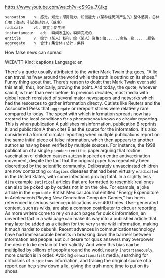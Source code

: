 https://www.youtube.com/watch?v=cSKGa_7XJkg 

```        
sensation    n. 感觉，知觉；感觉能力，知觉能力；（某种经历所产生的）整体感觉，总体印象；轰动，引起轰动的人（或事）
radicate     vt. 确立；使生根
instantaneous   adj. 瞬间发生的，瞬间完成的  
entitle      v. 给予（某人）权利，给（某人）资格；给......命名，给......题名
aggregate    n. 合计；集合体；总计；集料
```

How false news can spread

WEBVTT Kind: captions Language: en 

There's a quote usually attributed to the writer Mark Twain that goes, "A lie can travel halfway around the world while the truth is putting on its shoes." Funny thing about that. There's reason to doubt that Mark Twain ever said this at all, thus, ironically, proving the point. And today, the quote, whoever said it, is truer than ever before. In previous decades, most media with global reach consisted of several major newspapers and networks which had the resources to gather information directly. Outlets like Reuters and the Associated Press that `aggregate` or rereport stories were relatively rare compared to today. The speed with which information spreads now has created the ideal conditions for a phenomenon known as circular reporting. This is when publication A publishes misinformation, publication B reprints it, and publication A then cites B as the source for the information. It's also considered a form of circular reporting when multiple publications report on the same initial piece of false information, which then appears to another author as having been verified by multiple sources. For instance, the 1998 publication of a single `pseudoscientific` paper arguing that routine vaccination of children causes `autism` inspired an entire antivaccination movement, despite the fact that the original paper has repeatedly been discredited by the scientific community. Deliberately unvaccinated children are now contracting `contagious` diseases that had been virtually `eradicated` in the United States, with some infections proving fatal. In a slightly less `dire` example, `satirical` articles that are formatted to resemble real ones can also be picked up by outlets not in on the joke. For example, a joke article in the `reputable` British Medical Journal entitled "Energy Expenditure in Adolescents Playing New Generation Computer Games," has been referenced in serious science publications over 400 times. User-generated content, such as wikis, are also a common contributer to circular reporting. As more writers come to rely on such pages for quick information, an unverified fact in a wiki page can make its way into a published article that may later be added as a citation for the very same wiki information, making it much harder to debunk. Recent advances in communication technology have had immeasurable benefits in breaking down the barriers between information and people. But our desire for quick answers may overpower the desire to be certain of their validity. And when this bias can be multiplied by billions of people around the world, nearly `instantaneously`, more caution is in order. Avoiding `sensationalist` media, searching for criticisms of `suspicious` information, and tracing the original source of a report can help slow down a lie, giving the truth more time to put on its shoes. 